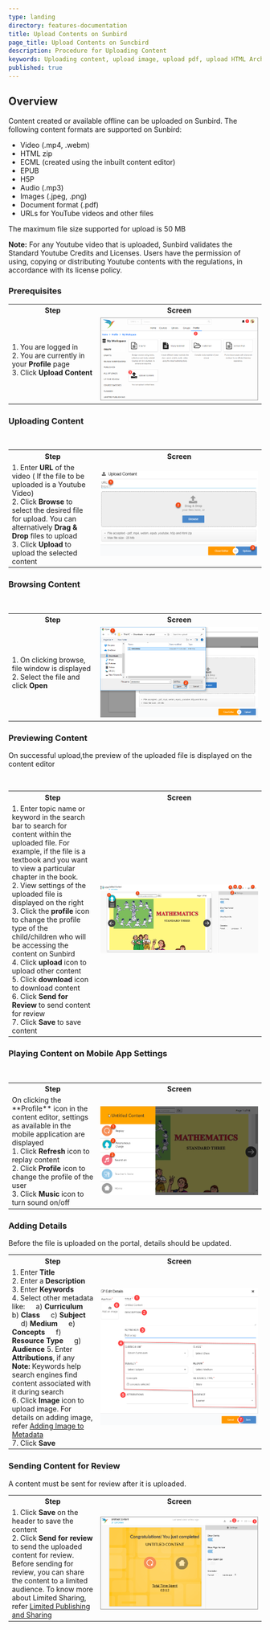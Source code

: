 ```yaml
---
type: landing
directory: features-documentation
title: Upload Contents on Sunbird
page_title: Upload Contents on Suncbird
description: Procedure for Uploading Content
keywords: Uploading content, upload image, upload pdf, upload HTML Archive, upload video, MIME type
published: true
---
```

## Overview

Content created or available offline can be uploaded on Sunbird. The following content formats are supported on Sunbird:

- Video (.mp4, .webm)
- HTML zip
- ECML (created using the inbuilt content editor)
- EPUB
- H5P
- Audio (.mp3)
- Images (.jpeg, .png)
- Document format (.pdf)
- URLs for YouTube videos and other files

The maximum file size supported for upload is 50 MB

**Note:** For any Youtube video that is uploaded, Sunbird validates the Standard Youtube Credits and Licenses. Users have the permission of using, copying or distributing Youtube contents with the regulations, in accordance with its license policy.

### Prerequisites
<table>
  <tr>
    <th style="width:35%;">Step</th>
    <th style="width:65%;">Screen</th>
 </tr>
 <tr>
    <td>1. You are logged in <br>2. You are currently in your <strong>Profile</strong> page <br>3. Click <strong>Upload Content</strong>
       </td>
      <td><img src="pages/features-documentation/images/upload_workspace.png"></td>
  </tr>
  </table>
  
### Uploading Content
  <table>
  <tr>
    <th style="width:35%;">Step</th>
    <th style="width:65%;">Screen</th>
 </tr>
 <tr>
    <td>1. Enter <strong>URL</strong> of the video ( If the file to be uploaded is a Youtube Video) <br>2. Click <strong>Browse</strong> to select the desired file for upload. You can alternatively <strong>Drag & Drop</strong> files to upload <br>3. Click <strong>Upload</strong> to upload the selected content</td>
      <td><img src="pages/features-documentation/images/upload_upldcontent.png"></td>
  </tr>
  </table>

### Browsing Content
<table>
  <tr>
    <th style="width:35%;">Step</th>
    <th style="width:65%;">Screen</th>
 </tr>
 <tr>
    <td>1. On clicking browse, file window is displayed <br>2. Select the file and click <strong>Open</strong> 
       </td>
      <td><img src="pages/features-documentation/images/upload_selectimage.png"></td>
  </tr>
  </table>
  
### Previewing Content
  
  On successful upload,the preview of the uploaded file is displayed on the content editor
  <table>
  <tr>
    <th style="width:35%;">Step</th>
    <th style="width:65%;">Screen</th>
 </tr>
 <tr>
    <td>1. Enter topic name or keyword in the search bar to search for content within the uploaded file. For example, if the file is a textbook and you want to view a particular chapter in the book. <br>2. View settings of the uploaded file is displayed on the right <br>3. Click the <strong>profile</strong> icon to change the profile type of the child/children who will be accessing the content on Sunbird <br>4. Click <strong>upload</strong> icon to upload other content <br>5. Click <strong>download</strong> icon to download content <br>6. Click <strong>Send for Review</strong> to send content for review <br>7. Click <strong>Save</strong> to save content
       </td>
      <td><img src="pages/features-documentation/images/upload_contentpreview.png"></td>
  </tr>
  </table>

### Playing Content on Mobile App Settings

<table>
  <tr>
    <th style="width:35%;">Step</th>
    <th style="width:65%;">Screen</th>
 </tr>
 <tr>
    <td>On clicking the **Profile** icon in the content editor, settings as available in the mobile application are displayed<br> 1. Click <strong>Refresh</strong> icon to replay content <br>2. Click <strong>Profile</strong> icon to change the profile of the user <br>3. Click <strong>Music</strong> icon to turn sound on/off
        </td>
      <td><img src="pages/features-documentation/images/upload_playerview.png"></td>
  </tr>
  </table>
  
### Adding Details

Before the file is uploaded on the portal, details should be updated.
  <table>
  <tr>
    <th style="width:35%;">Step</th>
    <th style="width:65%;">Screen</th>
 </tr>
 <tr>
   <td>1. Enter <b>Title</b> <br>2. Enter a <b>Description</b> <br>3. Enter <b>Keywords</b> <br>4. Select other metadata like: 
     &emsp; a) <b>Curriculum</b>
     &emsp; b) <b>Class</b>
     &emsp; c) <b>Subject</b>
     &emsp; d) <b>Medium</b>
     &emsp; e) <b>Concepts</b>
     &emsp; f) <b>Resource Type</b>
     &emsp; g) <b>Audience</b>
     5. Enter <b>Attributions</b>, if any <br><b>Note:</b> Keywords help search engines find content associated with it during search <br>6. Click <b>Image</b> icon to upload image. For details on adding image, refer  <a href="features-documentation/metadata_addingimages" target="_blank">Adding Image to Metadata</a> <br>7. Click <b>Save</b>
        </td>
      <td><img src="pages/features-documentation/images/upload_metadata.png"></td>
  </tr>
  </table>
  
### Sending Content for Review

A content must be sent for review after it is uploaded. 
<table>
  <tr>
    <th style="width:35%;">Step</th>
    <th style="width:65%;">Screen</th>
 </tr>
 <tr>
   <td>1. Click <b>Save</b> on the header to save the content <br>2. Click <b>Send for review</b> to send the uploaded content for review. Before sending for review, you can share the content to a limited audience. To know more about Limited Sharing, refer <a href="features-documentation/limitedpublishnshare" target="_blank">Limited Publishing and Sharing</a></td>
   <td><img src="pages/features-documentation/images/upload_send4review.png"></td>
  </tr>
  </table>
   
 
 
